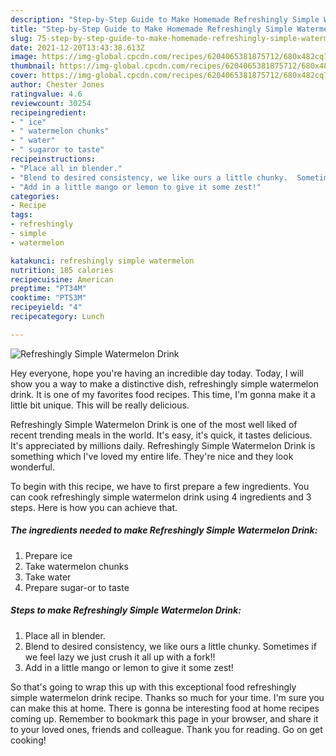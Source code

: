 ```yaml
---
description: "Step-by-Step Guide to Make Homemade Refreshingly Simple Watermelon Drink"
title: "Step-by-Step Guide to Make Homemade Refreshingly Simple Watermelon Drink"
slug: 75-step-by-step-guide-to-make-homemade-refreshingly-simple-watermelon-drink
date: 2021-12-20T13:43:38.613Z
image: https://img-global.cpcdn.com/recipes/6204065381875712/680x482cq70/refreshingly-simple-watermelon-drink-recipe-main-photo.jpg
thumbnail: https://img-global.cpcdn.com/recipes/6204065381875712/680x482cq70/refreshingly-simple-watermelon-drink-recipe-main-photo.jpg
cover: https://img-global.cpcdn.com/recipes/6204065381875712/680x482cq70/refreshingly-simple-watermelon-drink-recipe-main-photo.jpg
author: Chester Jones
ratingvalue: 4.6
reviewcount: 30254
recipeingredient:
- " ice"
- " watermelon chunks"
- " water"
- " sugaror to taste"
recipeinstructions:
- "Place all in blender."
- "Blend to desired consistency, we like ours a little chunky.  Sometimes if we feel lazy we just crush it all up with a fork!!"
- "Add in a little mango or lemon to give it some zest!"
categories:
- Recipe
tags:
- refreshingly
- simple
- watermelon

katakunci: refreshingly simple watermelon 
nutrition: 185 calories
recipecuisine: American
preptime: "PT34M"
cooktime: "PT53M"
recipeyield: "4"
recipecategory: Lunch

---
```



![Refreshingly Simple Watermelon Drink](https://img-global.cpcdn.com/recipes/6204065381875712/680x482cq70/refreshingly-simple-watermelon-drink-recipe-main-photo.jpg)

Hey everyone, hope you're having an incredible day today. Today, I will show you a way to make a distinctive dish, refreshingly simple watermelon drink. It is one of my favorites food recipes. This time, I'm gonna make it a little bit unique. This will be really delicious.

Refreshingly Simple Watermelon Drink is one of the most well liked of recent trending meals in the world. It's easy, it's quick, it tastes delicious. It's appreciated by millions daily. Refreshingly Simple Watermelon Drink is something which I've loved my entire life. They're nice and they look wonderful.




To begin with this recipe, we have to first prepare a few ingredients. You can cook refreshingly simple watermelon drink using 4 ingredients and 3 steps. Here is how you can achieve that.

<!--inarticleads1-->

##### The ingredients needed to make Refreshingly Simple Watermelon Drink:

1. Prepare  ice
1. Take  watermelon chunks
1. Take  water
1. Prepare  sugar-or to taste




<!--inarticleads2-->

##### Steps to make Refreshingly Simple Watermelon Drink:

1. Place all in blender.
1. Blend to desired consistency, we like ours a little chunky.  Sometimes if we feel lazy we just crush it all up with a fork!!
1. Add in a little mango or lemon to give it some zest!




So that's going to wrap this up with this exceptional food refreshingly simple watermelon drink recipe. Thanks so much for your time. I'm sure you can make this at home. There is gonna be interesting food at home recipes coming up. Remember to bookmark this page in your browser, and share it to your loved ones, friends and colleague. Thank you for reading. Go on get cooking!

